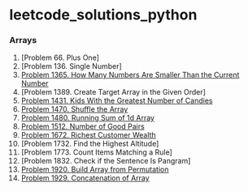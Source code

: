# leetcode_solutions_python

### Arrays

1. [Problem 66. Plus One]
2. [Problem 136. Single Number]
3. [Problem 1365. How Many Numbers Are Smaller Than the Current Number](https://leetcode.com/problems/how-many-numbers-are-smaller-than-the-current-number/solutions/3675363/python-code/)
4. [Problem 1389. Create Target Array in the Given Order]
5. [Problem 1431. Kids With the Greatest Number of Candies](https://leetcode.com/problems/kids-with-the-greatest-number-of-candies/solutions/3675331/python-code/)
6. [Problem 1470. Shuffle the Array](https://leetcode.com/problems/shuffle-the-array/solutions/3675326/python-code/)
7. [Problem 1480. Running Sum of 1d Array](https://leetcode.com/problems/running-sum-of-1d-array/solutions/3673675/pyhton-code/)
8. [Problem 1512. Number of Good Pairs](https://leetcode.com/problems/number-of-good-pairs/solutions/3675338/python-code/)
9. [Problem 1672. Richest Customer Wealth](https://leetcode.com/problems/richest-customer-wealth/solutions/3675316/python-code/)
10. [Problem 1732. Find the Highest Altitude]
11. [Problem 1773. Count Items Matching a Rule]
12. [Problem 1832. Check if the Sentence Is Pangram]
13. [Problem 1920. Build Array from Permutation](https://leetcode.com/problems/build-array-from-permutation/solutions/3673626/python-code/)
14. [Problem 1929. Concatenation of Array](https://leetcode.com/problems/concatenation-of-array/solutions/3673640/python-code-with-simple-addittion/)  
